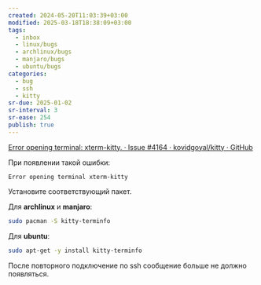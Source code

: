 ```yaml
---
created: 2024-05-20T11:03:39+03:00
modified: 2025-03-18T18:38:09+03:00
tags:
  - inbox
  - linux/bugs
  - archlinux/bugs
  - manjaro/bugs
  - ubuntu/bugs
categories:
  - bug
  - ssh
  - kitty
sr-due: 2025-01-02
sr-interval: 3
sr-ease: 254
publish: true
---
```

[Error opening terminal: xterm-kitty. · Issue #4164 · kovidgoyal/kitty · GitHub](https://github.com/kovidgoyal/kitty/issues/4164)

При появлении такой ошибки:

```log
Error opening terminal xterm-kitty
```

Установите соответствующий пакет.

Для **archlinux** и **manjaro**:

```sh
sudo pacman -S kitty-terminfo
```

Для **ubuntu**:

```sh
sudo apt-get -y install kitty-terminfo
```

После повторного подключение по ssh сообщение больше не должно появляться.